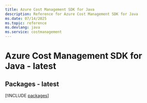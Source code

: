 ```yaml
---
title: Azure Cost Management SDK for Java
description: Reference for Azure Cost Management SDK for Java
ms.date: 07/14/2025
ms.topic: reference
ms.devlang: java
ms.service: costmanagement
---
```

# Azure Cost Management SDK for Java - latest
## Packages - latest
[!INCLUDE [packages](cost-management-index.md)]
